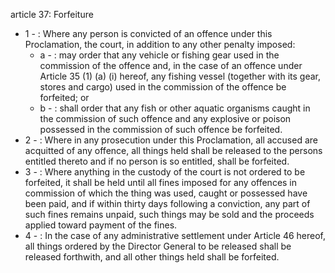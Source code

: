 article 37: Forfeiture

<ul>
			<li>1 - : Where any person is convicted of an offence under this Proclamation, the court, in addition to any other penalty imposed:<ul>
						<li>a - : may order that any vehicle or fishing gear used in the commission of the offence and, in the case of an offence under Article 35 (1) (a) (i) hereof, any fishing vessel (together with its gear, stores and cargo) used in the commission of the offence be forfeited; or<ul>
						</ul></li>						<li>b - : shall order that any fish or other aquatic organisms caught in the commission of such offence and any explosive or poison possessed in the commission of such offence be forfeited.<ul>
						</ul></li>			</ul></li>			<li>2 - : Where in any prosecution under this Proclamation, all accused are acquitted of any offence, all things held shall be released to the persons entitled thereto and if no person is so entitled, shall be forfeited.<ul>
			</ul></li>			<li>3 - : Where anything in the custody of the court is not ordered to be forfeited, it shall be held until all fines imposed for any offences in commission of which the thing was used, caught or possessed have been paid, and if within thirty days following a conviction, any part of such fines remains unpaid, such things may be sold and the proceeds applied toward payment of the fines.<ul>
			</ul></li>			<li>4 - : In the case of any administrative settlement under Article 46 hereof, all things ordered by the Director General to be released shall be released forthwith, and all other things held shall be forfeited.<ul>
			</ul></li></ul>